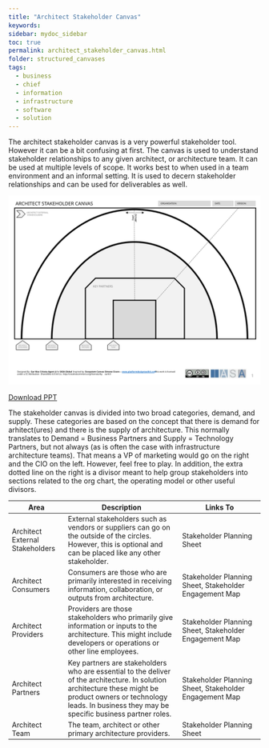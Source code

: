 ```yaml
---
title: "Architect Stakeholder Canvas"
keywords: 
sidebar: mydoc_sidebar
toc: true
permalink: architect_stakeholder_canvas.html
folder: structured_canvases
tags: 
  - business
  - chief
  - information
  - infrastructure
  - software
  - solution
---
```


The architect stakeholder canvas is a very powerful stakeholder tool. However it can be a bit confusing at first. The canvas is used to understand stakeholder relationships to any given architect, or architecture team. It can be used at multiple levels of scope. It works best to when used in a team environment and an informal setting. It is used to decern stakeholder relationships and can be used for deliverables as well. 

![image001](media/architect_stakeholder_canvas001.svg)

[Download PPT](media/ppt/architect_stakeholder_canvas.ppt)

The stakeholder canvas is divided into two broad categories, demand, and supply. These categories are based on the concept that there is demand for arhitect(ures) and there is the supply of architecture. This normally translates to Demand = Business Partners and Supply = Technology Partners, but not always (as is often the case with infrastructure architecture teams). That means a VP of marketing would go on the right and the CIO on the left. However, feel free to play. In addition, the extra dotted line on the right is a divisor meant to help group stakeholders into sections related to the org chart, the operating model or other useful divisors. 

| Area                            | Description                                                                                                                                                                                                              | Links To                                               |
| ------------------------------- | ------------------------------------------------------------------------------------------------------------------------------------------------------------------------------------------------------------------------ | ------------------------------------------------------ |
| Architect External Stakeholders | External stakeholders such as vendors or suppliers can go on the outside of the circles. However, this is optional and can be placed like any other stakeholder.                                                         | Stakeholder Planning Sheet                             |
| Architect Consumers             | Consumers are those who are primarily interested in receiving information, collaboration, or outputs from architecture.                                                                                                  | Stakeholder Planning Sheet, Stakeholder Engagement Map |
| Architect Providers             | Providers are those stakeholders who primarily give information or inputs to the architecture. This might include developers or operations or other line employees.                                                      | Stakeholder Planning Sheet, Stakeholder Engagement Map |
| Architect Partners              | Key partners are stakeholders who are essential to the deliver of the architecture. In solution architecture these might be product owners or technology leads. In business they may be specific business partner roles. | Stakeholder Planning Sheet, Stakeholder Engagement Map |
| Architect Team                  | The team, architect or other primary architecture providers.                                                                                                                                                             | Stakeholder Planning Sheet                             |